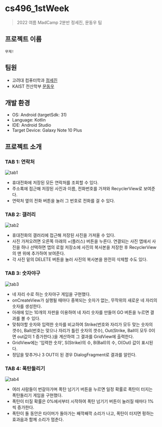 # cs496_1stWeek
> 2022 여름 MadCamp 2분반 정세진, 문동우 팀
## 프로젝트 이름
```
무제!
```
## 팀원
* 고려대 컴퓨터학과 [정세진](https://github.com/asjay18)
* KAIST 전산학부 [문동우](https://github.com/snaoyam)
## 개발 환경
* OS: Android (targetSdk: 31)
* Language: Kotlin
* IDE: Android Studio
* Target Device: Galaxy Note 10 Plus
## 프로젝트 소개
### TAB 1: 연락처
![tab1](https://user-images.githubusercontent.com/93732046/177306011-41365749-0f61-4c25-8fa7-bee8d8227a7c.png)
* 휴대전화에 저장된 모든 연락처를 조회할 수 있다.
* 주소록에 접근해 저장된 사진과 이름, 전화번호를 가져와 RecyclerView로 보여준다.
* 연락처 옆의 전화 버튼을 눌러 그 번호로 전화를 걸 수 있다.
### TAB 2: 갤러리
![tab2](https://user-images.githubusercontent.com/93732046/177290867-9d32e5d9-e426-4334-8415-128985a5a32c.png)
* 휴대전화의 갤러리에 접근해 저장된 사진을 가져올 수 있다.
* 사진 가져오려면 오른쪽 아래의 +(플러스) 버튼을 누른다. 연결되는 사진 앱에서 사진을 하나 선택하면 앱의 로컬 저장소에 사진의 복사본을 저장한 후 RecyclerView의 맨 위에 추가하여 보여준다.
* 각 사진 밑의 DELETE 버튼을 눌러 사진의 복사본을 완전히 삭제할 수도 있다.
### TAB 3: 숫자야구
![tab3](https://user-images.githubusercontent.com/93732046/177306058-5ca64d47-69f6-4f74-bd65-5771fe151afd.png)
* 네 자리 수로 하는 숫자야구 게임을 구현했다.
* onCreateView가 실행될 때마다 중복되는 숫자가 없는, 무작위의 새로운 네 자리의 숫자를 생성한다.
* 아래에 있는 10개의 자판을 이용하여 네 자리 숫자를 만들어 GO 버튼을 누르면 결과를 볼 수 있다.
* 맞춰야할 숫자와 입력한 숫자를 비교하여 Strike(번호와 자리가 모두 맞는 숫자의 갯수), Ball(번호는 맞으나 자리가 틀린 숫자의 갯수), Out(Strike, Ball이 모두 0이면 out값이 1 증가한다.)을 계산하여 그 결과를 GridView에 출력한다.
* GridView에는 '입력한 숫자', S(Strike)의 수, B(Ball)의 수, O(Out) 값이 표시된다.
* 정답을 맞추거나 3 OUT이 된 경우 DialogFragment로 결과를 알린다.
### TAB 4: 폭탄돌리기
![tab4](https://user-images.githubusercontent.com/93732046/177290944-433beb21-f949-4be5-a94c-8e786aef8f23.png)
* 여러 사람들이 번갈아가며 폭탄 넘기기 버튼을 누르면 일정 확률로 폭탄이 터지는 폭탄돌리기 게임을 구현했다.
* 폭탄이 터질 확률은 0%에서부터 시작하여 폭탄 넘기기 버튼이 눌러질 때마다 1%씩 증가한다.
* 폭탄이 돌 동안은 타이머가 돌아가는 째깍째깍 소리가 나고, 폭탄이 터지면 펑하는 효과음과 함께 소리가 멈춘다. 
